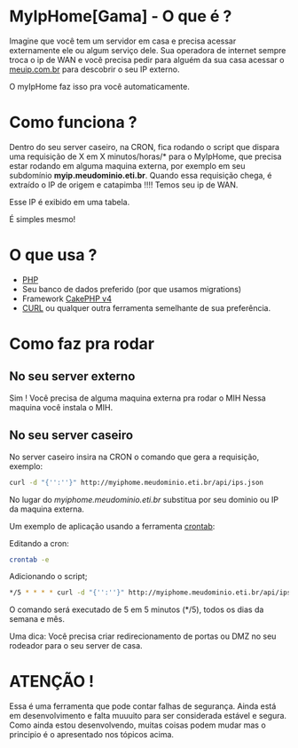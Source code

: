 # MyIpHome[Gama] - O que é ?
Imagine que você tem um servidor em casa e precisa acessar externamente ele ou algum serviço dele. 
Sua operadora de internet sempre troca o ip de WAN e você precisa pedir para alguém da sua casa acessar o [meuip.com.br](http://meuip.com.br/) para descobrir o seu IP externo.

O myIpHome faz isso pra você automaticamente.

#  Como funciona ?
Dentro do seu server caseiro, na CRON, fica rodando o script que dispara uma requisição  de X em X minutos/horas/* para o MyIpHome, que precisa estar rodando em alguma maquina externa, por exemplo em seu subdomínio **myip.meudominio.eti.br**. Quando essa requisição chega, é extraído o IP de origem e catapimba !!!! Temos seu ip de WAN.

Esse IP é exibido em uma tabela.

É simples mesmo! 

# O que usa ?
- [PHP](https://www.php.net/)
- Seu banco de dados preferido (por que usamos migrations)
- Framework [CakePHP v4](https://book.cakephp.org/4/en/installation.html)
- [CURL](https://curl.haxx.se/docs/manual.html) ou qualquer outra ferramenta semelhante de sua preferência.

# Como faz pra rodar
## No seu server externo
Sim ! Você precisa de alguma maquina externa pra rodar o MIH
Nessa maquina você instala o MIH.

## No seu server caseiro 
No server caseiro insira na CRON o comando que gera a requisição, exemplo:
```bash
curl -d "{'':''}" http://myiphome.meudominio.eti.br/api/ips.json
```
No lugar do *myiphome.meudominio.eti.br* substitua por seu dominio ou IP da maquina externa.

Um exemplo de aplicação usando  a ferramenta [crontab](https://pt.wikipedia.org/wiki/Crontab):

Editando a cron:
```bash
crontab -e
```
Adicionando o script;
```bash
*/5 * * * * curl -d "{'':''}" http://myiphome.meudominio.eti.br/api/ips.json
```
O comando será executado de 5 em 5 minutos (*/5), todos os dias da semana e mês.

Uma dica: Você precisa criar redirecionamento de portas ou DMZ no seu rodeador para o seu server de casa.

#  ATENÇÃO !
Essa é uma ferramenta que pode contar falhas de segurança. Ainda está em desenvolvimento e falta muuuito para ser considerada estável e segura.
 Como ainda estou desenvolvendo, muitas coisas podem mudar mas o principio é o apresentado nos tópicos acima.